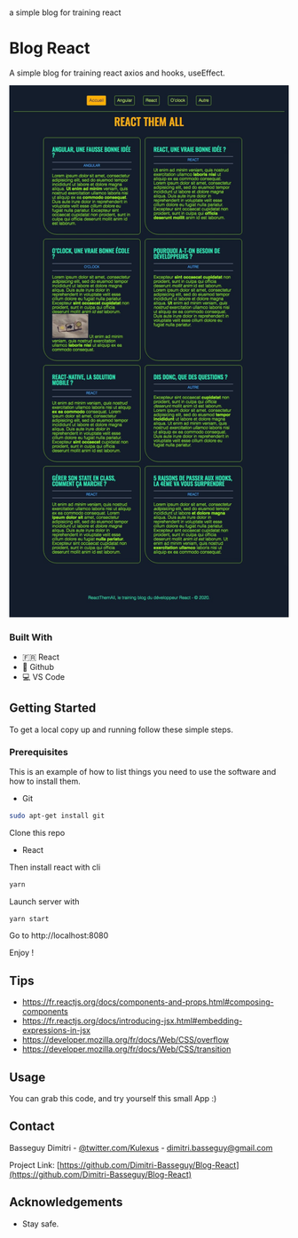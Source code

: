 # 
 a simple blog for training react
# Blog React

A simple blog for training react axios and hooks, useEffect.

![blog-react](ReactThemAll.jpeg)

### Built With

* :fr: React
* 🐙 Github
* 💻 VS Code

<!-- GETTING STARTED -->
## Getting Started

To get a local copy up and running follow these simple steps.

### Prerequisites

This is an example of how to list things you need to use the software and how to install them.
* Git
```sh
sudo apt-get install git
```

Clone this repo 
* React

Then install react with cli
```sh
yarn
```
Launch server with
```sh
yarn start
```
Go to http://localhost:8080

Enjoy !

## Tips

- https://fr.reactjs.org/docs/components-and-props.html#composing-components
- https://fr.reactjs.org/docs/introducing-jsx.html#embedding-expressions-in-jsx
- https://developer.mozilla.org/fr/docs/Web/CSS/overflow
- https://developer.mozilla.org/fr/docs/Web/CSS/transition

<!-- USAGE EXAMPLES -->
## Usage

You can grab this code, and try yourself this small App :)


<!-- CONTACT -->
## Contact

Basseguy Dimitri - [@twitter.com/Kulexus](https://twitter.com/Kulexus) - dimitri.basseguy@gmail.com

Project Link: [https://github.com/Dimitri-Basseguy/Blog-React](https://github.com/Dimitri-Basseguy/Blog-React)



<!-- ACKNOWLEDGEMENTS -->
## Acknowledgements

* Stay safe.